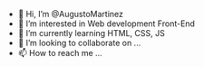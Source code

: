 - 👋 Hi, I’m @AugustoMartinez
- 👀 I’m interested in Web development Front-End
- 🌱 I’m currently learning HTML, CSS, JS
- 💞️ I’m looking to collaborate on ...
- 📫 How to reach me ...

<!---
AugustoMartinez/AugustoMartinez is a ✨ special ✨ repository because its `README.md` (this file) appears on your GitHub profile.
You can click the Preview link to take a look at your changes.
--->
